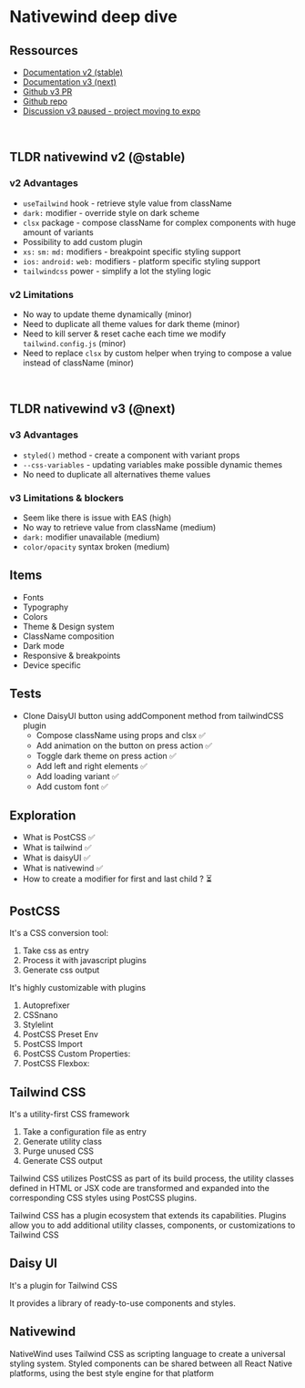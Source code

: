# Nativewind deep dive

## Ressources

- [Documentation v2 (stable)](https://www.nativewind.dev/)
- [Documentation v3 (next)](https://next.nativewind.dev/)
- [Github v3 PR](https://github.com/marklawlor/nativewind/issues/308)
- [Github repo](https://github.com/marklawlor/nativewind)
- [Discussion v3 paused - project moving to expo](https://github.com/marklawlor/nativewind/issues/464)

<br>

## TLDR nativewind v2 (@stable)

### v2 Advantages

- `useTailwind` hook - retrieve style value from className
- `dark:` modifier - override style on dark scheme
- `clsx` package - compose className for complex components with huge amount of variants
- Possibility to add custom plugin
- `xs:` `sm:` `md:` modifiers - breakpoint specific styling support
- `ios:` `android:` `web:` modifiers - platform specific styling support
- `tailwindcss` power - simplify a lot the styling logic

### v2 Limitations

- No way to update theme dynamically (minor)
- Need to duplicate all theme values for dark theme (minor)
- Need to kill server & reset cache each time we modify `tailwind.config.js` (minor)
- Need to replace `clsx` by custom helper when trying to compose a value instead of className (minor)

<br>

## TLDR nativewind v3 (@next)

### v3 Advantages

- `styled()` method - create a component with variant props
- `--css-variables` - updating variables make possible dynamic themes
- No need to duplicate all alternatives theme values

### v3 Limitations & blockers

- Seem like there is issue with EAS (high)
- No way to retrieve value from className (medium)
- `dark:` modifier unavailable (medium)
- `color/opacity` syntax broken (medium)

## Items

- Fonts
- Typography
- Colors
- Theme & Design system
- ClassName composition
- Dark mode
- Responsive & breakpoints
- Device specific

## Tests

- Clone DaisyUI button using addComponent method from tailwindCSS plugin
  - Compose className using props and clsx ✅
  - Add animation on the button on press action ✅
  - Toggle dark theme on press action ✅
  - Add left and right elements ✅
  - Add loading variant ✅
  - Add custom font ✅

## Exploration

- What is PostCSS ✅
- What is tailwind ✅
- What is daisyUI ✅
- What is nativewind ✅
- How to create a modifier for first and last child ? ⏳

## PostCSS

It's a CSS conversion tool:

  1. Take css as entry
  2. Process it with javascript plugins
  3. Generate css output

It's highly customizable with plugins

  1. Autoprefixer
  2. CSSnano
  3. Stylelint
  4. PostCSS Preset Env
  5. PostCSS Import
  6. PostCSS Custom Properties:
  7. PostCSS Flexbox:

## Tailwind CSS

It's a utility-first CSS framework

  1. Take a configuration file as entry
  2. Generate utility class
  3. Purge unused CSS
  4. Generate CSS output

Tailwind CSS utilizes PostCSS as part of its build process, the utility classes defined in HTML or JSX code are transformed and expanded into the corresponding CSS styles using PostCSS plugins.

Tailwind CSS has a plugin ecosystem that extends its capabilities. Plugins allow you to add additional utility classes, components, or customizations to Tailwind CSS

## Daisy UI

It's a plugin for Tailwind CSS

It provides a library of ready-to-use components and styles.

## Nativewind

NativeWind uses Tailwind CSS as scripting language to create a universal styling system. Styled components can be shared between all React Native platforms, using the best style engine for that platform

